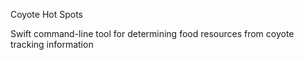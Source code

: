 Coyote Hot Spots

Swift command-line tool for determining food resources from coyote tracking information
